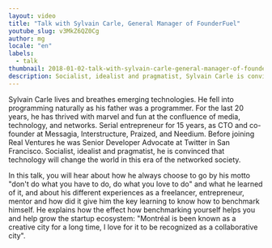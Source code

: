 ```yaml
---
layout: video
title: "Talk with Sylvain Carle, General Manager of FounderFuel"
youtube_slug: v3MkZ6QZ0Cg
author: mg
locale: "en"
labels:
  - talk
thumbnail: 2018-01-02-talk-with-sylvain-carle-general-manager-of-founderfuel.jpg
description: Socialist, idealist and pragmatist, Sylvain Carle is convinced that technology will change the world in this era of the networked society. In this talk, you will hear about how he always choose to go by his motto "don't do what you have to do, do what you love to do" and what he learned of it.
---
```


Sylvain Carle lives and breathes emerging technologies. He fell into programming naturally as his father was a programmer. For the last 20 years, he has thrived with marvel and fun at the confluence of media, technology, and networks. Serial entrepreneur for 15 years, as CTO and co-founder at Messagia, Interstructure, Praized, and Needium. Before joining Real Ventures he was Senior Developer Advocate at Twitter in San Francisco. Socialist, idealist and pragmatist, he is convinced that technology will change the world in this era of the networked society.

In this talk, you will hear about how he always choose to go by his motto "don't do what you have to do, do what you love to do" and what he learned of it, and about his different experiences as a freelancer, entrepreneur, mentor and how did it give him the key learning to know how to benchmark himself. He explains how the effect how benchmarking yourself helps you and help grow the startup ecosystem: "Montréal is been known as a creative city for a long time, I love for it to be recognized as a collaborative city".